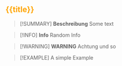 ## <font color = "orange">{{title}}</font>

>[!SUMMARY] **Beschreibung**
>Some text

>[!INFO] **Info**
>Random Info

>[!WARNING] **WARNING**
>Achtung und so

>[!EXAMPLE]
>A simple Example

